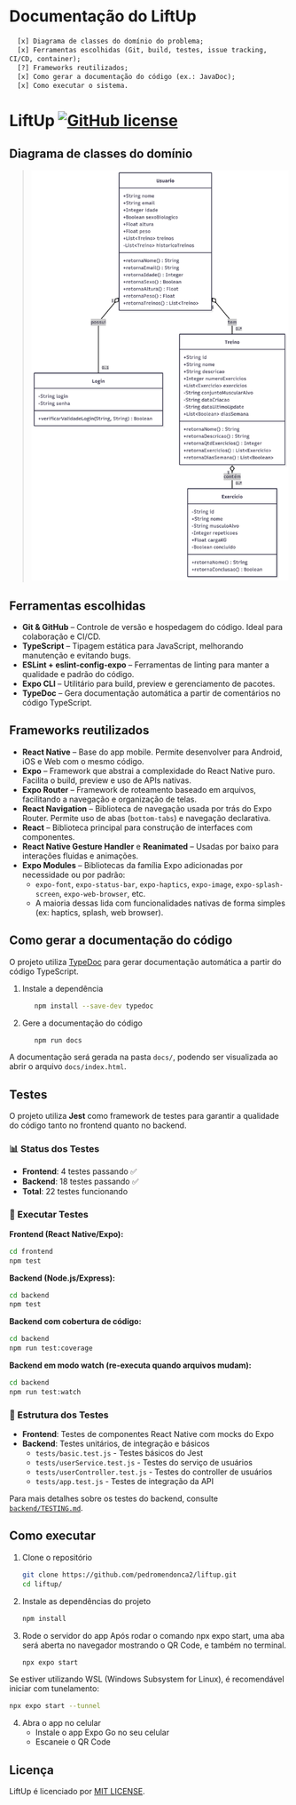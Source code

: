 # Documentação do LiftUp

      [x] Diagrama de classes do domínio do problema;
      [x] Ferramentas escolhidas (Git, build, testes, issue tracking, CI/CD, container);
      [?] Frameworks reutilizados;
      [x] Como gerar a documentação do código (ex.: JavaDoc);
      [x] Como executar o sistema.

# LiftUp [![GitHub license](https://img.shields.io/badge/license-MIT-blue.svg)](https://github.com/facebook/react/blob/main/LICENSE)

## Diagrama de classes do domínio
> ![Diagrama de classes](./docs/diagrama-classes.png)

## Ferramentas escolhidas
- **Git & GitHub** – Controle de versão e hospedagem do código. Ideal para colaboração e CI/CD.
- **TypeScript** – Tipagem estática para JavaScript, melhorando manutenção e evitando bugs.
- **ESLint + eslint-config-expo** – Ferramentas de linting para manter a qualidade e padrão do código.
- **Expo CLI** – Utilitário para build, preview e gerenciamento de pacotes.
- **TypeDoc** – Gera documentação automática a partir de comentários no código TypeScript.

## Frameworks reutilizados
- **React Native** – Base do app mobile. Permite desenvolver para Android, iOS e Web com o mesmo código.
- **Expo** – Framework que abstrai a complexidade do React Native puro. Facilita o build, preview e uso de APIs nativas.
- **Expo Router** – Framework de roteamento baseado em arquivos, facilitando a navegação e organização de telas.
- **React Navigation** – Biblioteca de navegação usada por trás do Expo Router. Permite uso de abas (`bottom-tabs`) e navegação declarativa.
- **React** – Biblioteca principal para construção de interfaces com componentes.
- **React Native Gesture Handler** e **Reanimated** – Usadas por baixo para interações fluidas e animações.
- **Expo Modules** – Bibliotecas da família Expo adicionadas por necessidade ou por padrão:
  - `expo-font`, `expo-status-bar`, `expo-haptics`, `expo-image`, `expo-splash-screen`, `expo-web-browser`, etc.
  - A maioria dessas lida com funcionalidades nativas de forma simples (ex: haptics, splash, web browser).

## Como gerar a documentação do código
O projeto utiliza [TypeDoc](https://typedoc.org/) para gerar documentação automática a partir do código TypeScript.

1. Instale a dependência

   ```bash
      npm install --save-dev typedoc
   ```

2. Gere a documentação do código
   ```bash
      npm run docs
   ```

A documentação será gerada na pasta `docs/`, podendo ser visualizada ao abrir o arquivo `docs/index.html`.

## Testes
O projeto utiliza **Jest** como framework de testes para garantir a qualidade do código tanto no frontend quanto no backend.

### 📊 Status dos Testes
- **Frontend**: 4 testes passando ✅
- **Backend**: 18 testes passando ✅
- **Total**: 22 testes funcionando

### 🧪 Executar Testes

**Frontend (React Native/Expo):**
```bash
cd frontend
npm test
```

**Backend (Node.js/Express):**
```bash
cd backend
npm test
```

**Backend com cobertura de código:**
```bash
cd backend
npm run test:coverage
```

**Backend em modo watch (re-executa quando arquivos mudam):**
```bash
cd backend
npm run test:watch
```

### 📁 Estrutura dos Testes
- **Frontend**: Testes de componentes React Native com mocks do Expo
- **Backend**: Testes unitários, de integração e básicos
  - `tests/basic.test.js` - Testes básicos do Jest
  - `tests/userService.test.js` - Testes do serviço de usuários
  - `tests/userController.test.js` - Testes do controller de usuários
  - `tests/app.test.js` - Testes de integração da API

Para mais detalhes sobre os testes do backend, consulte [`backend/TESTING.md`](./backend/TESTING.md).

## Como executar
1. Clone o repositório

   ```bash
   git clone https://github.com/pedromendonca2/liftup.git
   cd liftup/
   ```

2. Instale as dependências do projeto

   ```bash
   npm install
   ```

3. Rode o servidor do app
Após rodar o comando npx expo start, uma aba será aberta no navegador mostrando o QR Code, e também no terminal.

   ```bash
   npx expo start
   ```

Se estiver utilizando WSL (Windows Subsystem for Linux), é recomendável iniciar com tunelamento:
   ```bash
   npx expo start --tunnel
   ```

4. Abra o app no celular
   - Instale o app Expo Go no seu celular
   - Escaneie o QR Code

## Licença

LiftUp é licenciado por [MIT LICENSE](./LICENSE).
